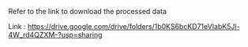 
Refer to the link to download the processed data 

Link : https://drive.google.com/drive/folders/1b0KS6bcKD71eVIabK5Jl-4W_rd4QZXM-?usp=sharing
